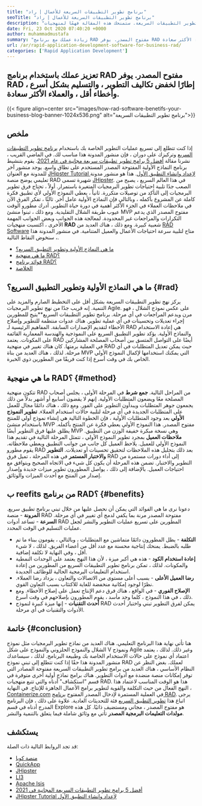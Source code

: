 ```yaml
---
title: "برنامج تطوير التطبيقات السريعة للأعمال | راد" 
seoTitle: "برنامج تطوير التطبيقات السريعة للأعمال | راد" 
description: "تعلم كيف يمكنك تنمية عملك باستخدام برنامج تطوير التطبيقات السريعة. ستمنحك هذه المقالة فهمًا لمنهجيات RAD مفتوحة المصدر." 
date: Fri, 23 Oct 2020 07:40:20 +0000
author: muhammadmustafa
summary: "زيادة عملك مع برنامج RAD مفتوح المصدر. يوفر RAD إطارًا لخفض تكاليف التطوير ، والتسليم بشكل أسرع ، وأخطاء أقل ، والعملاء الأكثر سعادة." 
url: /ar/rapid-application-development-software-for-business-rad/
categories: ['Rapid Application Development']
---
```


## تعزيز عملك باستخدام برنامج RAD مفتوح المصدر. يوفر RAD إطارًا لخفض تكاليف التطوير ، والتسليم بشكل أسرع ، وأخطاء أقل ، والعملاء الأكثر سعادة.

{{< figure align=center src="images/how-rad-software-benetifs-your-business-blog-banner-1024x536.png" alt="برنامج تطوير التطبيقات السريعة">}}


## ملخص
إذا كنت تتطلع إلى تسريع عمليات التطوير الخاصة بك باستخدام [برنامج تطوير التطبيقات السريع][1] وتركيزك على دوران ، فإن منشور المدونة هذا مناسب لك. في الماضي القريب ، نشرنا مقالة [أفضل 5 برامج تطوير تطبيقات سريعة مجانية في عام 2021][2]. يقوم بتنشيط برنامج النماذج الأولية المفتوحة المصدر المستخدم على نطاق واسع. يوجد منشور آخر للمدونة مع العنوان [JHipster Tutorial لإعداد وإنشاء التطبيق الأول][3]. هذا هو منشور مدونة تعليمي يوضح منصة RAD شهيرة تسمى [JHipster][4].
في هذا العالم السريع ، يصبح من الصعب جدًا تلبية احتياجات تطوير البرمجيات المتغيرة باستمرار. أولاً ، تحتاج فرق تطوير البرمجيات إلى التأكد من توصيلات متكررة. ثانياً ، يعطي النموذج الأولي لأي تطبيق فكرة كاملة عن المشروع بأكمله ، وبالتالي فإن النماذج الأولية عامل آخر. ثالثًا ، تفكر الفرق الآن في ملاحظات العملاء في الجزء الأكثر أهمية في دورة حياة التطوير. أدرك مطورو الوقت عيوب طريقة الشلال التقليدية. ومع ذلك ، تبنوا منشئ MVP مفتوح المصدر الذي يدعم التكرارات والمراجعات غير المحدودة.
لمعالجة هذه الجوانب وبعض الجوانب المهمة الأخرى ، اكتسبت منهجيات  **RAD**  شعبية كبيرة. ومع ذلك ، هناك العديد من [RAD Software][1] متاح لتلبية سرعة احتياجات الأعمال والعميل المتنامية.
في منشور المدونة هذا ، سنخوض النقاط التالية.
  * [ما هي النماذج الأولية وتطوير التطبيق السريع؟][5]
  * [ما هي منهجية RAD؟][6]
  * [فوائد برنامج RAD؟][7]
  * [الخلاصة][8]

## ما هي النماذج الأولية وتطوير التطبيق السريع؟ {#rad}

يركز نهج تطوير التطبيقات السريعة بشكل أقل على التخطيط الصارم والمزيد على التنمية. إنه قريب جدًا من نهج تطوير البرمجيات Agile. على عكس نموذج الشلال ، فهو مرن ويدعم المراجعات في أي مرحلة.
برنامج تطوير التطبيقات السريع**يتيح للمطورين إجراء تعديلات وتحسينات في أي عملية تطوير. هناك عدوات منتظمة للتطوير وإصلاح الأخطاء لتقديم الإصدارات السابقة.
المفاهيم الرئيسية لـ RAD هي إعادة الاستخدام والنماذج الأولية. يؤكد تطوير التطبيق السريع على النموذجية والهندسة المعمارية القائمة على المكونات. يعتمد RAD أيضًا على التواصل المتسق بين أصحاب المصلحة المشاركين في العملية برمتها. كان هناك تغيير في منهجية RAD حيث يمكن تعديل المتطلبات في أي مرحلة. لذلك ، هناك العديد من بناة MVP التي يمكنك استخدامها لإكمال النموذج الأولي الخاص بك في وقت أسرع إذا كنت فريقًا من المطورين ذوي الخبرة.

## ما هي منهجية RAD؟ {#method}

تتكون منهجية RAD من المراحل التالية.
 **جمع شرط** 
في المرحلة الأولى ، يجلس أصحاب المصلحة معًا ويضعون المتطلبات الأولية. إنهم لا يقضون أسابيع أو أشهر بدلاً من ذلك يجمعون جوهر المتطلبات ويبدأون التطوير على الفور. ومع ذلك ، هناك دائمًا مجال للعمل على المتطلبات الجديدة في أي مرحلة لتلبية حالات استخدام العملاء.
 **تطوير النموذج الأولي** 
بعد وجود المتطلبات الأولية ، فإن الخطوة التالية هي إنشاء نموذج أولي للمنتج باستخدام منشئ MVP مفتوح المصدر. هذا النموذج الأولي يعطي فكرة عن المنتج بأكمله. يطلق عليها فرق التطوير أيضًا MVP وهي نسخة مبكرة خفيفة الوزن من التطبيق.
 **ملاحظات العميل** 
بمجرد تطوير النموذج الأولي ، تتمثل المرحلة التالية في تقديم هذا النموذج الأولي للعميل. يلاحظ العميل كل جانب من جوانب التطبيق ويعطي ملاحظاته. يقوم مطورو RAD بعد ذلك بتحليل هذه الملاحظات لتحقيق تحسينات أو تعديلات.
 **التطوير والاختبار المستمر** 
في هذه المرحلة ، تميل فرق RAD إلى أداء دورات مستمرة من التطوير والاختبار. تضمن هذه المرحلة أن يكون كل شيء في الاتجاه الصحيح ويتوافق مع احتياجات العميل. بالإضافة إلى ذلك ، يواصل المطورون تطوير ميزات جديدة وإصدار إصدار من المنتج مع أحدث الميزات والوثائق.

## ب  **reefits من برنامج RAD؟**  {#benefits}

دعونا نرى ما هي الفوائد التي يمكن أن نحصل عليها من خلال تبني برنامج تطبيق سريع.
 **المرونة** - منصة RAD مفتوحة المصدر مرنة بما يكفي لدمج أي تغيير في أي مرحلة.
 **السرعة** - تساعد أدوات RAD المطورين على تسريع عمليات التطوير والنشر لجعل عمليات التسليم في الوقت المحدد.
*  **التكلفة**  - يظل المطورون دائمًا متماشين مع المتطلبات ، وبالتالي ، يقومون ببناء ما تم طلبه بالضبط. يمنحك إنتاجية محسنة مع عدد أقل من أعضاء الفريق. لذلك ، لا شيء أقل ، وفي النهاية لا تكلفة إضافية.
*  **إعادة استخدام الكود**  - هذه هي أكبر ميزة ، لأن هذا النهج يعتمد على الوحدات النمطية والمكونات. لذلك ، تمكن برنامج تطوير التطبيقات السريع من المطورين من إعادة استخدام التعليمات البرمجية الحالية للوظائف الجديدة.
*  **رضا العميل الأعلى**  - بسبب أعلى مستوى من الاتصالات والتعاون ، يزداد رضا العملاء. نظرًا لوجود إمكانية منخفضة للغاية للاكتئاب بسبب التعاون القوي.
*  **الإصلاح الفوري**  - في الواقع ، هناك فرق دعم الإنتاج تعمل على إصلاح الأخطاء. ومع ذلك ، في هذا النموذج ، كلما وجد مأسد ، يقوم المطورون بإصلاحهم في وقت أسرع.
*  **أحدث التقنيات**  - إنها ميزة كبيرة لنموذج RAD يمكن لفرق التطوير تبني واختبار أحدث الأدوات والتقنيات في أي مرحلة.

##  **خاتمة**  {#conclusion}

هنا تأتي نهاية هذا البرنامج التعليمي. هناك العديد من نماذج تطوير البرمجيات مثل نموذج الشلال والنموذج الحلزوني والنموذج على شكل V ونموذج Agile وغير ذلك. لذلك ، يعتمد اعتماد أي نموذج على حالات الاستخدام الخاصة بك وطبيعة البرنامج. لذلك ، سيساعدك منشور المدونة هذا حقًا إذا كنت تتطلع إلى تبني نموذج RAD لعملك. بغض النظر عن النظام الأساسي ، هناك العديد من برامج تطوير التطبيقات السريعة مفتوحة المصادر التي توفر إمكانات منصة منضدة مع أدوات التطوير. هناك برامج نماذج أولية أخرى متوفرة في قسم "استكشاف" أدناه والتي تتبع منهجيات RAD. هذا هو الوقت المناسب لاعتماد هذا النهج الفعال من حيث التكلفة والقوية لتطوير برامج الأعمال الجاهزة للإنتاج.
في النهاية ، [Containerize.com][9] في العملية المستمرة لإدخال المصدر المفتوح [برنامج RAD][1]. يرجى اتباع هذا [تطوير التطبيق السريع][1] فئة للتحديثات العادية. علاوة على ذلك ، فإن البرنامج المدرج أدناه في قسم Explore هو مفتوح المصدر ، مجاني ومستضيف ذاتيًا. كل هذه  **مولدات التعليمات البرمجية المصدر**  تأتي مع وثائق شاملة فيما يتعلق بالتنمية والنشر.

## يستكشف
قد تجد الروابط التالية ذات الصلة:
  * [منصة كوبا][10]
  * [QuickApp][11]
  * [JHipster][4]
  * [LI3][12]
  * [Apache Isis][13]
  * [أفضل 5 برامج تطوير التطبيقات السريعة المجانية في 2021][2]
  * [JHipster Tutorial لإعداد وإنشاء التطبيق الأول][3]



 [1]: https://products.containerize.com/rad
 [2]: https://blog.containerize.com/rapid-application-development/top-5-free-rapid-application-development-software-in-2021/
 [3]: https://blog.containerize.com/2020/10/28/jhipster-tutorial-to-setup-and-create-the-first-application/
 [4]: https://products.containerize.com/rad/jhipster
 [5]: #rad
 [6]: #method
 [7]: #benefits
 [8]: #conclusion
 [9]: https://www.containerize.com/
 [10]: https://products.containerize.com/rad/cuba
 [11]: https://products.containerize.com/rad/quickapp
 [12]: https://products.containerize.com/rad/li3
 [13]: https://products.containerize.com/rad/apache-isis
